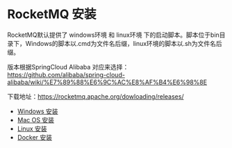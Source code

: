 # RocketMQ 安装

RocketMQ默认提供了 windows环境 和 linux环境 下的启动脚本。脚本位于bin目录下，Windows的脚本以.cmd为文件名后缀，linux环境的脚本以.sh为文件名后缀。

版本根据SpringCloud Alibaba 对应来选择：https://github.com/alibaba/spring-cloud-alibaba/wiki/%E7%89%88%E6%9C%AC%E8%AF%B4%E6%98%8E

下载地址：https://rocketmq.apache.org/dowloading/releases/ 

- [Windows 安装](Windows.md)
- [Mac OS 安装](MacOS.md)
- [Linux 安装](Linux.md)
- [Docker 安装](Docker.md)

